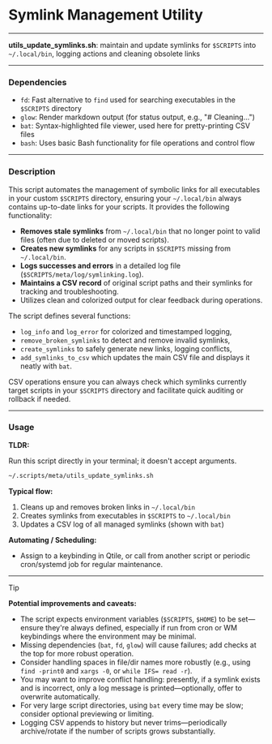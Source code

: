 # Symlink Management Utility

---

**utils_update_symlinks.sh**: maintain and update symlinks for `$SCRIPTS` into `~/.local/bin`, logging actions and cleaning obsolete links

---

### Dependencies

- `fd`: Fast alternative to `find` used for searching executables in the `$SCRIPTS` directory
- `glow`: Render markdown output (for status output, e.g., "# Cleaning...")
- `bat`: Syntax-highlighted file viewer, used here for pretty-printing CSV files
- `bash`: Uses basic Bash functionality for file operations and control flow

---

### Description

This script automates the management of symbolic links for all executables in your custom `$SCRIPTS` directory, ensuring your `~/.local/bin` always contains up-to-date links for your scripts. It provides the following functionality:

- **Removes stale symlinks** from `~/.local/bin` that no longer point to valid files (often due to deleted or moved scripts).
- **Creates new symlinks** for any scripts in `$SCRIPTS` missing from `~/.local/bin`.
- **Logs successes and errors** in a detailed log file (`$SCRIPTS/meta/log/symlinking.log`).
- **Maintains a CSV record** of original script paths and their symlinks for tracking and troubleshooting.
- Utilizes clean and colorized output for clear feedback during operations.

The script defines several functions:
- `log_info` and `log_error` for colorized and timestamped logging,
- `remove_broken_symlinks` to detect and remove invalid symlinks,
- `create_symlinks` to safely generate new links, logging conflicts,
- `add_symlinks_to_csv` which updates the main CSV file and displays it neatly with `bat`.

CSV operations ensure you can always check which symlinks currently target scripts in your `$SCRIPTS` directory and facilitate quick auditing or rollback if needed.

---

### Usage

**TLDR:**

Run this script directly in your terminal; it doesn't accept arguments.

```bash
~/.scripts/meta/utils_update_symlinks.sh
```

**Typical flow:**

1. Cleans up and removes broken links in `~/.local/bin`
2. Creates symlinks from executables in `$SCRIPTS` to `~/.local/bin`
3. Updates a CSV log of all managed symlinks (shown with `bat`)

**Automating / Scheduling:**

- Assign to a keybinding in Qtile, or call from another script or periodic cron/systemd job for regular maintenance.

---

> [!TIP]
> **Potential improvements and caveats:**  
> - The script expects environment variables (`$SCRIPTS`, `$HOME`) to be set—ensure they're always defined, especially if run from cron or WM keybindings where the environment may be minimal.
> - Missing dependencies (`bat`, `fd`, `glow`) will cause failures; add checks at the top for more robust operation.
> - Consider handling spaces in file/dir names more robustly (e.g., using `find -print0` and `xargs -0`, or `while IFS= read -r`).
> - You may want to improve conflict handling: presently, if a symlink exists and is incorrect, only a log message is printed—optionally, offer to overwrite automatically.
> - For very large script directories, using `bat` every time may be slow; consider optional previewing or limiting.
> - Logging CSV appends to history but never trims—periodically archive/rotate if the number of scripts grows substantially.